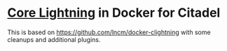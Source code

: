 # [Core Lightning](https://github.com/ElementsProject/lightning) in Docker for Citadel

This is based on https://github.com/lncm/docker-clightning with some cleanups and additional plugins.

